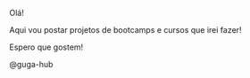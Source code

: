 Olá! 

Aqui vou postar projetos de bootcamps e cursos que irei fazer! 

Espero que gostem!

@guga-hub
